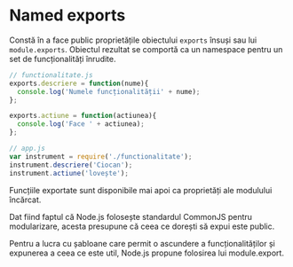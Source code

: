 # Named exports

Constă în a face public proprietățile obiectului `exports` însuși sau lui `module.exports`. Obiectul rezultat se comportă ca un namespace pentru un set de funcționalități înrudite.

```js
// functionalitate.js
exports.descriere = function(nume){
  console.log('Numele funcționalității' + nume);
};

exports.actiune = function(actiunea){
  console.log('Face ' + actiunea);
};

// app.js
var instrument = require('./functionalitate');
instrument.descriere('Ciocan');
instrument.actiune('lovește');
```

Funcțiile exportate sunt disponibile mai apoi ca proprietăți ale modulului încărcat.

Dat fiind faptul că Node.js folosește standardul CommonJS pentru modularizare, acesta presupune că ceea ce dorești să expui este public.

Pentru a lucra cu șabloane care permit o ascundere a funcționalităților și expunerea a ceea ce este util, Node.js propune folosirea lui module.export.
